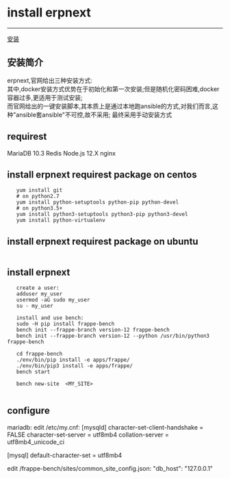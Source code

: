 # install erpnext
---
[安装](https://github.com/frappe/frappe/wiki/The-Hitchhiker%27s-Guide-to-Installing-Frappe-on-Linux)   

## 安装简介
erpnext,官网给出三种安装方式:    
其中,docker安装方式优势在于初始化和第一次安装;但是随机化密码困难,docker容器过多,更适用于测试安装;  
而官网给出的一键安装脚本,其本质上是通过本地跑ansible的方式,对我们而言,这种"ansible套ansible"不可控,故不采用;
最终采用手动安装方式

## requirest
MariaDB 10.3
Redis
Node.js 12.X
nginx

## install erpnext requirest package on centos
```shell
   yum install git
   # on python2.7 
   yum install python-setuptools python-pip python-devel
   # on python3.5+
   yum install python3-setuptools python3-pip python3-devel
   yum install python-virtualenv
```

## install erpnext requirest package on ubuntu
```shell

```
## install erpnext 
```shell
   create a user:
   adduser my_user
   usermod -aG sudo my_user
   su - my_user
   
   install and use bench:
   sudo -H pip install frappe-bench
   bench init --frappe-branch version-12 frappe-bench
   bench init --frappe-branch version-12 --python /usr/bin/python3 frappe-bench
  
   cd frappe-bench
   ./env/bin/pip install -e apps/frappe/
   ./env/bin/pip3 install -e apps/frappe/
   bench start
   
   bench new-site  <MY_SITE>
   
```
##  configure
mariadb:
edit /etc/my.cnf:
[mysqld]
character-set-client-handshake = FALSE
character-set-server = utf8mb4
collation-server = utf8mb4_unicode_ci

[mysql]
default-character-set = utf8mb4

edit /frappe-bench/sites/common_site_config.json:
"db_host": "127.0.0.1"



























